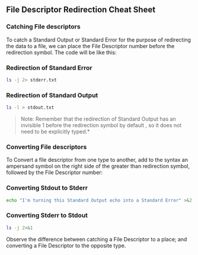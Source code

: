 ## File Descriptor Redirection Cheat Sheet

### Catching File descriptors

To catch a Standard Output or Standard Error for the purpose of redirecting the data to a file, we can place the File Descriptor number before the redirection symbol. The code will be like this:


### Redirection of Standard Error

```bash
ls -j 2> stderr.txt
```

### Redirection of Standard Output

```bash
ls -l > stdout.txt
```

> Note: Remember that the redirection of Standard Output has an invisible 1 before the redirection symbol by default , so it does not need to be explicitly typed.*


### Converting File descriptors

To Convert a file descriptor from one type to another, add to the syntax an ampersand symbol on the right side of the greater than redirection symbol, followed by the File Descriptor number:


### Converting Stdout to Stderr

```bash
echo "I'm turning this Standard Output echo into a Standard Error" >&2
```

### Converting Stderr to Stdout

```bash
ls -j 2>&1
```

Observe the difference between catching a File Descriptor to a place; and converting a File Descriptor to the opposite type.